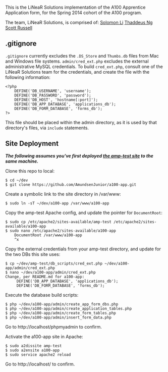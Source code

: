 This is the LiNeaR Solutions implementation of the A100 Apprentice Application form, for the Spring 2014 cohort of the A100 program.

The team, LiNeaR Solutions, is comprised of:
[Solomon Li](https://github.com/soloub)
[Thaddeus Ng](https://github.com/ThaddeusANg)
[Scott Russell](https://github.com/AmundsenJunior)

## .gitignore

`.gitignore` currently excludes the `.DS_Store` and `Thumbs.db` files from Mac and Windows file systems. `admin/cred_ext.php` excludes the external administrative MySQL credentials. To build `cred_ext.php`, consult one of the LiNeaR Solutions team for the credentials, and create the file with the following information:
```
<?php
    DEFINE('DB_USERNAME', 'username');
    DEFINE('DB_PASSWORD', 'password');
    DEFINE('DB_HOST', 'hostname[:port]');
    DEFINE('DB_APP_DATABASE', 'applications_db');
    DEFINE('DB_FORM_DATABASE', 'forms_db');
?>
```
This file should be placed within the admin directory, as it is used by that directory's files, via `include` statements.

## Site Deployment
***The following assumes you've first deployed [the amp-test site](https://github.com/AmundsenJunior/amp-test) to the same machine.***

Clone this repo to local:
```
$ cd ~/dev
$ git clone https://github.com/AmundsenJunior/a100-app.git
```

Create a symbolic link to the site directory in /var/www:
```
$ sudo ln -sT ~/dev/a100-app /var/www/a100-app
```

Copy the amp-test Apache config, and update the pointer for ```DocumentRoot```:
```
$ sudo cp /etc/apache2/sites-available/amp-test /etc/apache2/sites-available/a100-app
$ sudo nano /etc/apache2/sites-available/a100-app
    DocumentRoot /var/www/a100-app
    ^x
```

Copy the external credentials from your amp-test directory, and update for the two DBs this site uses:
```
$ cp ~/dev/amp-test/db_scripts/cred_ext.php ~/dev/a100-app/admin/cred_ext.php
$ nano ~/dev/a100-app/admin/cred_ext.php
Change, per README.md for a100-app:
     DEFINE('DB_APP_DATABASE', 'applications_db');
     DEFINE('DB_FORM_DATABASE', 'forms_db');
```

Execute the database build scripts:
```
$ php ~/dev/a100-app/admin/create_app_form_dbs.php
$ php ~/dev/a100-app/admin/create_application_tables.php
$ php ~/dev/a100-app/admin/create_form_tables.php
$ php ~/dev/a100-app/admin/insert_form_data.php
```

Go to http://localhost/phpmyadmin to confirm.

Activate the a100-app site in Apache:
```
$ sudo a2dissite amp-test
$ sudo a2ensite a100-app
$ sudo service apache2 reload
```

Go to http://localhost/ to confirm.
